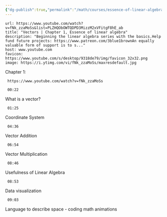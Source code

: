 ```yaml
---
{"dg-publish":true,"permalink":"/math/courses/essence-of-linear-algebra/notes-from-2023-03-13/","tags":["gardenEntry"],"noteIcon":""}
---
```



```cardlink
url: https://www.youtube.com/watch?v=fNk_zzaMoSs&list=PLZHQObOWTQDPD3MizzM2xVFitgF8hE_ab
title: "Vectors | Chapter 1, Essence of linear algebra"
description: "Beginning the linear algebra series with the basics.Help fund future projects: https://www.patreon.com/3blue1brownAn equally valuable form of support is to s..."
host: www.youtube.com
favicon: https://www.youtube.com/s/desktop/9318de79/img/favicon_32x32.png
image: https://i.ytimg.com/vi/fNk_zzaMoSs/maxresdefault.jpg
```

Chapter 1:
```timestamp-url 
 https://www.youtube.com/watch?v=fNk_zzaMoSs
 ```

```timestamp 
 00:22
 ```
What is a vector?

```timestamp 
 01:25
 ```
Coordinate System

```timestamp 
 04:36
 ```
Vector Addition

```timestamp 
 06:54
 ```
Vector Multiplication

```timestamp 
 08:46
 ```
Usefulness of Linear Algebra

```timestamp 
 08:53
 ```
Data visualization

```timestamp 
 09:03
 ```
Language to describe space - coding math animations

